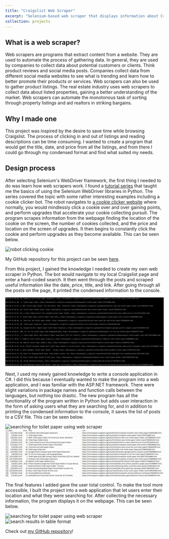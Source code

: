 ```yaml
---
title: "Craigslist Web Scraper"
excerpt: "Selenium-based web scraper that displays information about Craigslist posts on an ASP.NET web application for quicker search results"
collection: projects
---
```


What is a web scraper?
-----
Web scrapers are programs that extract content from a website. They are used to automate the process of gathering data. In general, they are used by companies to collect data about potential customers or clients. Think product reviews and social media posts. Companies collect data from different social media websites to see what is trending and learn how to better promote their products or services. Web scrapers can also be used to gather product listings. The real estate industry uses web scrapers to collect data about listed properties, gaining a better understanding of the market. Web scrapers can automate the monotonous task of sorting through property listings and aid realtors in striking bargains.

Why I made one
-----
This project was inspired by the desire to save time while browsing Craigslist. The process of clicking in and out of listings and reading descriptions can be time consuming. I wanted to create a program that would get the title, date, and price from all the listings, and from there I could go through my condensed format and find what suited my needs.

Design process
-----
After selecting Selenium's WebDriver framework, the first thing I needed to do was learn how web scrapers work. I found a <a href="https://www.youtube.com/watch?v=Xjv1sY630Uc&list=PLzMcBGfZo4-n40rB1XaJ0ak1bemvlqumQ" target="_blank">tutorial series</a> that taught me the basics of using the Selenium WebDriver libraries in Python. The series covered the topic with some rather interesting examples including a cookie clicker bot. The robot navigates to <a href="https://orteil.dashnet.org/cookieclicker" target="_blank">a cookie clicker website</a> where normally, you would mindlessly click a cookie over and over gaining points, and perform upgrades that accelerate your cookie collecting pursuit. The program scrapes information from the webpage finding the location of the cookie on the screen, the number of cookies collected, and the price and location on the screen of upgrades. It then begins to constantly click the cookie and perform upgrades as they become available. This can be seen below.

<img src="/images/cookie1.gif" alt="robot clicking cookie">

My GitHub repository for this project can be seen <a href="https://github.com/noahcoleman42/CookieClicker" target="_blank">here</a>.

From this project, I gained the knowledge I needed to create my own web scraper in Python. The bot would navigate to my local Craigslist page and enter a hard-coded search. It then went through the posts and scraped useful information like the date, price, title, and link. After going through all the posts on the page, it printed the condensed information to the console.

<img src="/images/clist-tp-posts.png" alt="list of Craigslist posts in text format">

Next, I used my newly gained knowledge to write a console application in C#. I did this because I eventually wanted to make the program into a web application, and I was familiar with the ASP.NET framework. There were slight variations in package names and function calls between the languages, but nothing too drastic. The new program has all the functionality of the program written in Python but adds user interaction in the form of asking users what they are searching for, and in addition to printing the condensed information to the console, it saves the list of posts to a CSV file. This can be seen below.

<img src="/images/clist-search.gif" alt="searching for toilet paper using web scraper">

<img src="/images/tp-csv.png" alt="search results in csv format">

The final features I added gave the user total control. To make the tool more accessible, I built the project into a web application that let users enter their location and what they were searching for. After collecting the necessary information, the program displays it on the webpage. This can be seen below.

<img src="/images/tp-search.gif" alt="searching for toilet paper using web scraper">

<img src="/images/tp-results.gif" alt="search results in table format">

Check out <a href="https://github.com/noahcoleman42/CraigslistWebScraperASPNET" target="_blank">my GitHub repository</a>!
